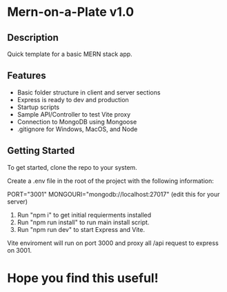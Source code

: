 # Mern-on-a-Plate v1.0

## Description

Quick template for a basic MERN stack app.

## Features

- Basic folder structure in client and server sections
- Express is ready to dev and production
- Startup scripts
- Sample API/Controller to test Vite proxy
- Connection to MongoDB using Mongoose
- .gitignore for Windows, MacOS, and Node

## Getting Started

To get started, clone the repo to your system.

Create a .env file in the root of the project with the following information:

PORT="3001"
MONGOURI="mongodb://localhost:27017" (edit this for your server)

1. Run "npm i" to get initial requierments installed
2. Run "npm run install" to run main install script.
3. Run "npm run dev" to start Express and Vite.

Vite enviroment will run on port 3000 and proxy all /api request to express on 3001.

# Hope you find this useful!
